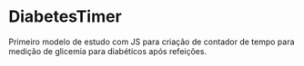 # DiabetesTimer
Primeiro modelo de estudo com JS para criação de contador de tempo para medição de glicemia para diabéticos após refeições.
